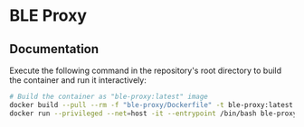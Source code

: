 # BLE Proxy

## Documentation

Execute the following command in the repository's root directory to build the container and run it interactively:

```bash
# Build the container as "ble-proxy:latest" image
docker build --pull --rm -f "ble-proxy/Dockerfile" -t ble-proxy:latest "ble-proxy"
docker run --privileged --net=host -it --entrypoint /bin/bash ble-proxy:latest
```

